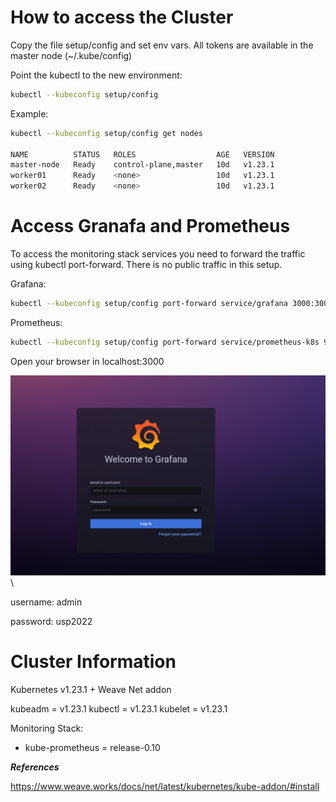 # How to access the Cluster

Copy the file setup/config and set env vars. All tokens are available in the master node (~/.kube/config)

Point the kubectl to the new environment:

```bash
kubectl --kubeconfig setup/config
```

Example:

```bash
kubectl --kubeconfig setup/config get nodes

NAME          STATUS   ROLES                  AGE   VERSION
master-node   Ready    control-plane,master   10d   v1.23.1
worker01      Ready    <none>                 10d   v1.23.1
worker02      Ready    <none>                 10d   v1.23.1    
```


# Access Granafa and Prometheus

To access the monitoring stack services you need to forward the traffic using kubectl port-forward. There is no public traffic in this setup.

Grafana:

```bash
kubectl --kubeconfig setup/config port-forward service/grafana 3000:3000 -n monitoring   
```
Prometheus:

```bash
kubectl --kubeconfig setup/config port-forward service/prometheus-k8s 9090:9090 -n monitoring   
```

Open your browser in localhost:3000

![stats](setup/grafana.png)\

username: admin <p>
password: usp2022 <p>


# Cluster Information

Kubernetes v1.23.1 + Weave Net addon

kubeadm = v1.23.1
kubectl = v1.23.1
kubelet = v1.23.1

Monitoring Stack:

* kube-prometheus = release-0.10


***References***

https://www.weave.works/docs/net/latest/kubernetes/kube-addon/#install